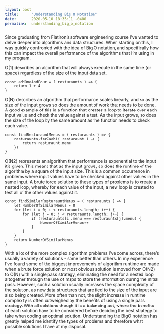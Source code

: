 ```yaml
---
layout: post
title:      "Understanding Big O Notation"
date:       2020-05-10 18:35:11 -0400
permalink:  understanding_big_o_notation
---
```



Since graduating from Flatiron’s software engineering course I’ve wanted to delve deeper into algorithms and data structures. When starting on this, I was quickly confronted with the idea of Big O notation, and specifically how this can impact the overall performance of the algorithms that I’m using in my program. 

O(1) describes an algorithm that will always execute in the same time (or space) regardless of the size of the input data set.

```
const addOneAndFour = ( resturaunts ) => {
    return 1 + 4
}
```

O(N) describes an algorithm that performance scales linearly, and so as the size of the input grows so does the amount of work that needs to be done. A good example of this is a function that creates a loop to iterate over each input value and check the value against a test. As the input grows, so does the size of the loop by the same amount as the function needs to check each value.

```
const findResturauntMenus = ( resturaunts ) => {
    resturaunts.forEach(( resturaunt ) => {
        return resturaunt.menu
    })
}
```

O(N2) represents an algorithm that performance is exponential to the input it’s given. This means that as the input grows, so does the runtime of the algorithm by a square of the input size. This is a common occurrence in problems where input values have to be checked against other values in the same input. A brute force solution to these types of problems is to create a nested loop, whereby for each value of the input, a new loop is created to test all of the other values against it.

```
const findSimilarResturauntMenus = ( resturaunts ) => {
    let NumberOfSimilarMenus = 0
    for (let i = 0; i < resturaunts.length; i++) {
        for (let j = 0; j < resturaunts.length; j++) {
            if (resturaunts[i].menu === resturaunts[j].menu) {
                NumberOfSimilarMenus++
            }
        }
    }
    return NumberOfSimilarMenus
}
```

With a lot of the more complex algorithm problems I’ve come across, there’s usually a variety of solutions - some better than others. In my experience I’ve found some of the biggest improvements of algorithm runtime are made when a brute force solution or most obvious solution is moved from O(N2) to O(N) with a single pass strategy, eliminating the need for a nested loop altogether through the use of maps to store the information during the initial pass. However, such a solution usually increases the space complexity of the solution, as new data structures that are tied to the size of the input are also being created. More often than not, the slight increase in runtime complexity is often outweighed by the benefits of using a single pass strategy. With all solutions though it is a balancing act, where the benefits of each solution have to be considered before deciding the best strategy to take when coding an optimal solution. Understanding the BigO notation has greatly helped me identify the types of problems and therefore what possible solutions I have at my disposal.



